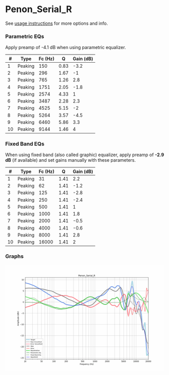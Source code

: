 # Penon_Serial_R
See [usage instructions](https://github.com/jaakkopasanen/AutoEq#usage) for more options and info.

### Parametric EQs
Apply preamp of -4.1 dB when using parametric equalizer.

|   # | Type    |   Fc (Hz) |    Q |   Gain (dB) |
|-----|---------|-----------|------|-------------|
|   1 | Peaking |       150 | 0.83 |        -3.2 |
|   2 | Peaking |       296 | 1.67 |        -1   |
|   3 | Peaking |       765 | 1.26 |         2.8 |
|   4 | Peaking |      1751 | 2.05 |        -1.8 |
|   5 | Peaking |      2574 | 4.33 |         1   |
|   6 | Peaking |      3487 | 2.28 |         2.3 |
|   7 | Peaking |      4525 | 5.15 |        -2   |
|   8 | Peaking |      5264 | 3.57 |        -4.5 |
|   9 | Peaking |      6460 | 5.86 |         3.3 |
|  10 | Peaking |      9144 | 1.46 |         4   |

### Fixed Band EQs
When using fixed band (also called graphic) equalizer, apply preamp of **-2.9 dB** (if available) and set gains manually with these parameters.

|   # | Type    |   Fc (Hz) |    Q |   Gain (dB) |
|-----|---------|-----------|------|-------------|
|   1 | Peaking |        31 | 1.41 |         2.2 |
|   2 | Peaking |        62 | 1.41 |        -1.2 |
|   3 | Peaking |       125 | 1.41 |        -2.8 |
|   4 | Peaking |       250 | 1.41 |        -2.4 |
|   5 | Peaking |       500 | 1.41 |         1   |
|   6 | Peaking |      1000 | 1.41 |         1.8 |
|   7 | Peaking |      2000 | 1.41 |        -0.5 |
|   8 | Peaking |      4000 | 1.41 |        -0.6 |
|   9 | Peaking |      8000 | 1.41 |         2.8 |
|  10 | Peaking |     16000 | 1.41 |         2   |

### Graphs
![](./Penon_Serial_R.png)
